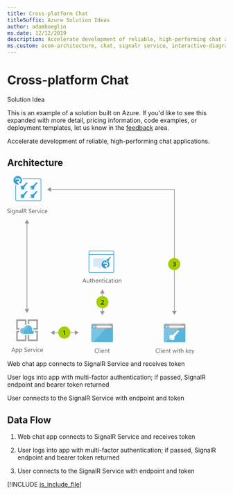 ```yaml
---
title: Cross-platform Chat
titleSuffix: Azure Solution Ideas
author: adamboeglin
ms.date: 12/12/2019
description: Accelerate development of reliable, high-performing chat applications
ms.custom: acom-architecture, chat, signalr service, interactive-diagram
---
```

# Cross-platform Chat

<div class="alert">
    <p class="alert-title">
        <span class="icon is-left" aria-hidden="true">
            <span class="icon docon docon-lightbulb" role="presentation"></span>
        </span>Solution Idea</p>
    <p>This is an example of a solution built on Azure. If you'd like to see this expanded with more detail, pricing information, code examples, or deployment templates, let us know in the <a href="#feedback">feedback</a> area.</p>
</div>

Accelerate development of reliable, high-performing chat applications.

## Architecture

<svg class="architecture-diagram" aria-labelledby="cross-platform-chat" height="410.755" viewbox="0 0 431.809 410.755" width="431.809" xmlns="http://www.w3.org/2000/svg">
    <path d="M193.849 381.091a2.007 2.007 0 002.007 2.007h45.986a2.007 2.007 0 002.007-2.007v-31.329h-50z" fill="#59b4d9"/>
    <path d="M241.842 340.464h-45.986a2.006 2.006 0 00-2.007 2.007V353.1h50v-10.629a2.007 2.007 0 00-2.007-2.007" fill="#a0a1a2"/>
    <path d="M195.863 340.464a2.007 2.007 0 00-2.007 2.007v38.62a2.008 2.008 0 002.007 2.007h2.188l39.418-42.634z" fill="#fff" opacity=".2" style="isolation:isolate"/>
    <path fill="#fff" d="M206.706 345.243h33.671v3.942h-33.671z"/>
    <path d="M205.159 347.147a4.878 4.878 0 11-4.878-4.879 4.879 4.879 0 014.878 4.879" fill="#59b4d9"/>
    <path fill="#fff" d="M199.765 347.696l2.213 2.336h-1.201l-2.959-2.818 2.948-2.818h1.198l-2.199 2.322h5.393v.978h-5.393z"/>
    <g>
        <path d="M361 381.178a2.007 2.007 0 002.007 2.007H409a2.007 2.007 0 002-2.007v-31.329h-50z" fill="#59b4d9"/>
        <path d="M409 340.551h-45.99a2.006 2.006 0 00-2.01 2.007v10.627h50v-10.627a2.007 2.007 0 00-2-2.007" fill="#a0a1a2"/>
        <path d="M363.017 340.551a2.007 2.007 0 00-2.007 2.007v38.62a2.008 2.008 0 002.007 2.007h2.188l39.418-42.634z" fill="#fff" opacity=".2" style="isolation:isolate"/>
        <path fill="#fff" d="M373.86 345.33h33.671v3.942H373.86z"/>
        <path d="M372.313 347.234a4.878 4.878 0 11-4.878-4.879 4.879 4.879 0 014.878 4.879" fill="#59b4d9"/>
        <path fill="#fff" d="M366.919 347.783l2.213 2.336h-1.201l-2.959-2.818 2.948-2.818h1.198l-2.199 2.322h5.393v.978h-5.393z"/>
    </g>
    <g>
        <g fill="#5b5b5b">
            <path d="M0 85.064V83.71a2.625 2.625 0 00.557.369 4.569 4.569 0 00.684.277 5.5 5.5 0 00.722.174 4.018 4.018 0 00.67.062 2.627 2.627 0 001.582-.392 1.474 1.474 0 00.348-1.822 1.946 1.946 0 00-.481-.537 4.825 4.825 0 00-.728-.465q-.422-.222-.906-.468-.513-.26-.957-.526a4.119 4.119 0 01-.772-.588 2.47 2.47 0 01-.519-.729 2.484 2.484 0 01.106-2.119 2.521 2.521 0 01.772-.817 3.5 3.5 0 011.09-.479 4.991 4.991 0 011.248-.157 4.783 4.783 0 012.112.349v1.292a3.83 3.83 0 00-2.229-.6 3.676 3.676 0 00-.752.079 2.116 2.116 0 00-.67.256 1.481 1.481 0 00-.479.458 1.216 1.216 0 00-.185.684 1.4 1.4 0 00.141.649 1.578 1.578 0 00.413.5 4.1 4.1 0 00.667.438q.393.212.905.465t1 .547a4.573 4.573 0 01.827.636 2.852 2.852 0 01.564.772 2.176 2.176 0 01.208.971 2.459 2.459 0 01-.284 1.227 2.312 2.312 0 01-.766.817 3.335 3.335 0 01-1.11.455 6.091 6.091 0 01-1.326.14 5.437 5.437 0 01-.574-.038q-.341-.037-.7-.109A5.585 5.585 0 01.51 85.3a2.083 2.083 0 01-.51-.236zM8.319 76.683a.71.71 0 01-.513-.205.691.691 0 01-.212-.52.718.718 0 01.725-.731.721.721 0 01.522.208.729.729 0 010 1.036.716.716 0 01-.522.212zm.547 8.777H7.745v-7h1.121zM17.11 84.9q0 3.855-3.691 3.855a4.956 4.956 0 01-2.27-.492v-1.121a4.659 4.659 0 002.256.656q2.584 0 2.584-2.748v-.766h-.027a2.622 2.622 0 01-2.406 1.34 2.63 2.63 0 01-2.1-.933 3.733 3.733 0 01-.8-2.505 4.356 4.356 0 01.858-2.837 2.864 2.864 0 012.349-1.049 2.282 2.282 0 012.1 1.135h.027v-.975h1.12zm-1.121-2.6v-1.037a2.006 2.006 0 00-.563-1.429 1.859 1.859 0 00-1.405-.595 1.947 1.947 0 00-1.627.755 3.374 3.374 0 00-.588 2.116 2.9 2.9 0 00.563 1.87 1.823 1.823 0 001.494.7 1.952 1.952 0 001.535-.67 2.5 2.5 0 00.591-1.715zM25.19 85.46h-1.121v-3.992q0-2.229-1.627-2.229a1.767 1.767 0 00-1.392.632 2.346 2.346 0 00-.55 1.6v3.989h-1.12v-7h1.12v1.162h.027a2.525 2.525 0 012.3-1.326 2.142 2.142 0 011.757.742 3.306 3.306 0 01.608 2.143zM32.313 85.46h-1.121v-1.094h-.027a2.348 2.348 0 01-2.153 1.258 2.3 2.3 0 01-1.637-.554 1.917 1.917 0 01-.592-1.47q0-1.962 2.311-2.283l2.1-.294q0-1.784-1.442-1.784a3.444 3.444 0 00-2.283.861v-1.148a4.335 4.335 0 012.379-.656q2.467 0 2.468 2.611zm-1.121-3.541l-1.688.232a2.736 2.736 0 00-1.176.386 1.113 1.113 0 00-.4.981 1.07 1.07 0 00.365.837 1.415 1.415 0 00.975.325 1.8 1.8 0 001.377-.584 2.084 2.084 0 00.544-1.48zM35.547 85.46h-1.121V75.1h1.121zM44.994 85.46h-1.367l-1.641-2.748a6.081 6.081 0 00-.437-.653 2.515 2.515 0 00-.434-.441 1.517 1.517 0 00-.479-.25 1.983 1.983 0 00-.578-.079h-.943v4.17h-1.148v-9.8h2.926a4.17 4.17 0 011.186.161 2.635 2.635 0 01.943.489 2.263 2.263 0 01.626.817 2.983 2.983 0 01.071 2.085 2.429 2.429 0 01-.437.762 2.628 2.628 0 01-.684.571 3.476 3.476 0 01-.9.366v.027a2.08 2.08 0 01.428.25 2.381 2.381 0 01.345.332 4.444 4.444 0 01.325.434c.106.162.227.35.358.564zm-5.879-8.76v3.555h1.559a2.372 2.372 0 00.8-.13 1.848 1.848 0 00.632-.373 1.691 1.691 0 00.417-.595 2 2 0 00.15-.79 1.536 1.536 0 00-.51-1.227 2.185 2.185 0 00-1.473-.441zM49.718 85.064V83.71a2.633 2.633 0 00.558.369 4.446 4.446 0 00.684.277 5.374 5.374 0 00.721.174 4.018 4.018 0 00.67.062 2.62 2.62 0 001.582-.393 1.475 1.475 0 00.35-1.822 1.982 1.982 0 00-.482-.537 4.74 4.74 0 00-.729-.465c-.279-.148-.582-.3-.905-.468q-.513-.26-.957-.526a4.151 4.151 0 01-.772-.588 2.449 2.449 0 01-.516-.728 2.479 2.479 0 01.105-2.119 2.511 2.511 0 01.772-.817 3.5 3.5 0 011.091-.479 4.977 4.977 0 011.247-.157 4.783 4.783 0 012.112.349v1.292a3.832 3.832 0 00-2.229-.6 3.669 3.669 0 00-.752.079 2.107 2.107 0 00-.67.256 1.481 1.481 0 00-.479.458 1.216 1.216 0 00-.185.684 1.416 1.416 0 00.14.649 1.6 1.6 0 00.414.5 4.088 4.088 0 00.666.438q.394.212.906.465t1 .547a4.573 4.573 0 01.827.636 2.807 2.807 0 01.563.772 2.163 2.163 0 01.209.971 2.469 2.469 0 01-.283 1.227 2.339 2.339 0 01-.766.817 3.358 3.358 0 01-1.111.455 6.1 6.1 0 01-1.326.14 5.437 5.437 0 01-.574-.038q-.343-.037-.7-.109a5.7 5.7 0 01-.674-.178 2.127 2.127 0 01-.507-.239zM63.089 82.24h-4.943a2.614 2.614 0 00.629 1.8 2.167 2.167 0 001.654.636A3.441 3.441 0 0062.6 83.9v1.053a4.062 4.062 0 01-2.44.67 2.957 2.957 0 01-2.331-.954 3.9 3.9 0 01-.848-2.683 3.829 3.829 0 01.926-2.663 2.971 2.971 0 012.3-1.029 2.632 2.632 0 012.126.889 3.707 3.707 0 01.752 2.468zm-1.148-.95a2.288 2.288 0 00-.468-1.511 1.6 1.6 0 00-1.282-.54 1.811 1.811 0 00-1.347.567 2.571 2.571 0 00-.684 1.483zM68.435 79.595a1.372 1.372 0 00-.848-.226 1.433 1.433 0 00-1.2.677 3.136 3.136 0 00-.481 1.846v3.568h-1.122v-7h1.121v1.44h.027a2.443 2.443 0 01.731-1.152 1.668 1.668 0 011.1-.414 1.827 1.827 0 01.67.1zM75.715 78.46l-2.789 7h-1.1l-2.652-7H70.4l1.777 5.086a4.6 4.6 0 01.246.978h.027a4.622 4.622 0 01.219-.95l1.859-5.113zM77.492 76.683a.71.71 0 01-.513-.205.691.691 0 01-.212-.52.718.718 0 01.725-.731.726.726 0 01.523.208.731.731 0 010 1.036.721.721 0 01-.523.212zm.547 8.777h-1.121v-7h1.121zM85.08 85.139a3.642 3.642 0 01-1.914.485 3.167 3.167 0 01-2.416-.974 3.529 3.529 0 01-.92-2.526 3.88 3.88 0 01.991-2.779 3.466 3.466 0 012.646-1.045 3.681 3.681 0 011.627.342v1.148a2.851 2.851 0 00-1.668-.547 2.251 2.251 0 00-1.76.769 2.914 2.914 0 00-.687 2.02 2.775 2.775 0 00.646 1.941 2.224 2.224 0 001.732.711 2.81 2.81 0 001.723-.608zM92.4 82.24h-4.941a2.614 2.614 0 00.629 1.8 2.167 2.167 0 001.654.636 3.441 3.441 0 002.174-.779v1.053a4.062 4.062 0 01-2.44.67 2.957 2.957 0 01-2.331-.954 3.9 3.9 0 01-.848-2.683 3.829 3.829 0 01.926-2.663 2.971 2.971 0 012.3-1.029 2.632 2.632 0 012.126.889 3.707 3.707 0 01.752 2.468zm-1.148-.95a2.288 2.288 0 00-.468-1.511 1.6 1.6 0 00-1.282-.54 1.811 1.811 0 00-1.347.567 2.571 2.571 0 00-.684 1.483z"/>
        </g>
        <g fill="#5b5b5b">
            <path d="M18.242 405.46h-1.271l-1.039-2.748h-4.157l-.975 2.748H9.52l3.76-9.8h1.189zm-2.687-3.78l-1.537-4.18a3.9 3.9 0 01-.15-.656h-.028a3.657 3.657 0 01-.158.656l-1.523 4.177zM20.682 404.448h-.027v4.231h-1.122V398.46h1.121v1.23h.027a2.652 2.652 0 012.419-1.39 2.566 2.566 0 012.113.94 3.893 3.893 0 01.758 2.519 4.34 4.34 0 01-.854 2.813 2.847 2.847 0 01-2.338 1.056 2.343 2.343 0 01-2.097-1.18zm-.027-2.823v.978a2.082 2.082 0 00.564 1.473 2.012 2.012 0 003.028-.174 3.577 3.577 0 00.577-2.167 2.825 2.825 0 00-.539-1.832 1.788 1.788 0 00-1.463-.663 1.985 1.985 0 00-1.572.68 2.5 2.5 0 00-.596 1.705zM28.912 404.448h-.027v4.231h-1.121V398.46h1.121v1.23h.027a2.652 2.652 0 012.42-1.395 2.566 2.566 0 012.113.94 3.893 3.893 0 01.758 2.519 4.34 4.34 0 01-.854 2.813 2.847 2.847 0 01-2.338 1.056 2.343 2.343 0 01-2.099-1.175zm-.027-2.823v.978a2.082 2.082 0 00.564 1.473 2.012 2.012 0 003.028-.174 3.577 3.577 0 00.577-2.167 2.825 2.825 0 00-.539-1.832 1.788 1.788 0 00-1.463-.663 1.985 1.985 0 00-1.572.68 2.5 2.5 0 00-.595 1.705zM39.521 405.064v-1.354a2.633 2.633 0 00.558.369 4.487 4.487 0 00.684.277 5.424 5.424 0 00.722.174 4.018 4.018 0 00.67.062 2.622 2.622 0 001.582-.393 1.473 1.473 0 00.349-1.822 1.962 1.962 0 00-.481-.537 4.788 4.788 0 00-.729-.465q-.42-.222-.906-.468-.513-.26-.957-.526a4.143 4.143 0 01-.771-.588 2.452 2.452 0 01-.517-.728 2.475 2.475 0 01.106-2.119 2.518 2.518 0 01.771-.817 3.5 3.5 0 011.091-.479 4.977 4.977 0 011.247-.157 4.785 4.785 0 012.113.349v1.292a3.832 3.832 0 00-2.229-.6 3.669 3.669 0 00-.752.079 2.107 2.107 0 00-.67.256 1.481 1.481 0 00-.479.458 1.216 1.216 0 00-.186.684 1.4 1.4 0 00.141.649 1.6 1.6 0 00.414.5 4.088 4.088 0 00.666.438q.393.212.906.465t1 .547a4.531 4.531 0 01.826.636 2.811 2.811 0 01.564.772 2.176 2.176 0 01.209.971 2.469 2.469 0 01-.284 1.227 2.33 2.33 0 01-.766.817 3.344 3.344 0 01-1.11.455 6.1 6.1 0 01-1.326.14 5.437 5.437 0 01-.574-.038q-.343-.037-.7-.109a5.65 5.65 0 01-.674-.178 2.118 2.118 0 01-.508-.239zM52.893 402.24h-4.942a2.614 2.614 0 00.629 1.8 2.167 2.167 0 001.654.636 3.441 3.441 0 002.174-.779v1.053a4.065 4.065 0 01-2.441.67 2.957 2.957 0 01-2.33-.954 3.9 3.9 0 01-.848-2.683 3.829 3.829 0 01.926-2.663 2.97 2.97 0 012.3-1.029 2.63 2.63 0 012.125.889 3.7 3.7 0 01.752 2.468zm-1.148-.95a2.277 2.277 0 00-.468-1.511 1.6 1.6 0 00-1.282-.54 1.809 1.809 0 00-1.346.567 2.571 2.571 0 00-.684 1.483zM58.238 399.595a1.37 1.37 0 00-.848-.226 1.43 1.43 0 00-1.2.677 3.129 3.129 0 00-.482 1.846v3.568h-1.12v-7h1.121v1.44h.027a2.451 2.451 0 01.732-1.152 1.665 1.665 0 011.1-.414 1.823 1.823 0 01.67.1zM65.52 398.46l-2.789 7h-1.1l-2.652-7h1.23l1.777 5.086a4.488 4.488 0 01.246.978h.027a4.687 4.687 0 01.219-.95l1.859-5.113zM67.3 396.683a.712.712 0 01-.514-.205.694.694 0 01-.211-.52.716.716 0 01.725-.731.722.722 0 01.522.208.729.729 0 010 1.036.717.717 0 01-.522.212zm.547 8.777h-1.124v-7h1.121zM74.885 405.139a3.642 3.642 0 01-1.914.485 3.169 3.169 0 01-2.417-.974 3.528 3.528 0 01-.919-2.526 3.884 3.884 0 01.99-2.779 3.469 3.469 0 012.646-1.049 3.681 3.681 0 011.627.342v1.148a2.851 2.851 0 00-1.668-.547 2.255 2.255 0 00-1.761.769 2.918 2.918 0 00-.687 2.02 2.779 2.779 0 00.646 1.941 2.227 2.227 0 001.733.711 2.81 2.81 0 001.723-.608zM82.205 402.24h-4.941a2.614 2.614 0 00.629 1.8 2.167 2.167 0 001.654.636 3.441 3.441 0 002.174-.779v1.053a4.065 4.065 0 01-2.441.67 2.957 2.957 0 01-2.33-.954 3.9 3.9 0 01-.848-2.683 3.829 3.829 0 01.926-2.663 2.97 2.97 0 012.3-1.029 2.63 2.63 0 012.125.889 3.7 3.7 0 01.752 2.468zm-1.148-.95a2.277 2.277 0 00-.468-1.511 1.6 1.6 0 00-1.282-.54 1.809 1.809 0 00-1.346.567 2.571 2.571 0 00-.684 1.483z"/>
        </g>
        <g fill="#5b5b5b">
            <path d="M209.087 407.05a5.749 5.749 0 01-2.707.574 4.365 4.365 0 01-3.35-1.347 4.968 4.968 0 01-1.258-3.534 5.208 5.208 0 011.415-3.8 4.8 4.8 0 013.589-1.449 5.75 5.75 0 012.311.4v1.224a4.685 4.685 0 00-2.324-.588 3.564 3.564 0 00-2.737 1.128 4.247 4.247 0 00-1.05 3.015 4.042 4.042 0 00.981 2.854 3.337 3.337 0 002.573 1.063 4.828 4.828 0 002.557-.656zM212.054 407.46h-1.121V397.1h1.121zM214.9 398.683a.71.71 0 01-.513-.205.691.691 0 01-.212-.52.718.718 0 01.725-.731.721.721 0 01.522.208.729.729 0 010 1.036.716.716 0 01-.522.212zm.547 8.777h-1.121v-7h1.121zM223.34 404.24h-4.94a2.618 2.618 0 00.629 1.8 2.168 2.168 0 001.654.636 3.441 3.441 0 002.174-.779v1.053a4.062 4.062 0 01-2.44.67 2.959 2.959 0 01-2.331-.954 3.9 3.9 0 01-.848-2.683 3.825 3.825 0 01.927-2.663 2.968 2.968 0 012.3-1.029 2.633 2.633 0 012.126.889 3.707 3.707 0 01.752 2.468zm-1.148-.95a2.278 2.278 0 00-.469-1.511 1.594 1.594 0 00-1.281-.54 1.809 1.809 0 00-1.347.567 2.577 2.577 0 00-.684 1.483zM230.846 407.46h-1.121v-3.992q0-2.229-1.627-2.229a1.763 1.763 0 00-1.391.632 2.342 2.342 0 00-.551 1.6v3.992h-1.121v-7h1.121v1.162h.027a2.525 2.525 0 012.3-1.326 2.141 2.141 0 011.757.742 3.306 3.306 0 01.608 2.143zM236.205 407.392a2.161 2.161 0 01-1.046.219q-1.838 0-1.839-2.051v-4.143h-1.2v-.957h1.2v-1.709l1.121-.362v2.071h1.764v.957h-1.764v3.944a1.638 1.638 0 00.239 1 .954.954 0 00.793.3 1.18 1.18 0 00.731-.232z"/>
        </g>
        <g fill="#5b5b5b">
            <path d="M182.3 245.793h-1.271l-1.039-2.748h-4.16l-.978 2.748h-1.278l3.76-9.8h1.189zm-2.687-3.78l-1.538-4.177a3.9 3.9 0 01-.15-.656h-.027a3.669 3.669 0 01-.157.656l-1.524 4.177zM189.249 245.793h-1.121v-1.107h-.028a2.3 2.3 0 01-2.16 1.271q-2.5 0-2.5-2.98v-4.184h1.114v4.007q0 2.215 1.7 2.215a1.713 1.713 0 001.35-.6 2.313 2.313 0 00.53-1.583v-4.033h1.121zM194.759 245.725a2.161 2.161 0 01-1.046.219q-1.84 0-1.839-2.051v-4.143h-1.2v-.957h1.2v-1.709l1.121-.362v2.071h1.764v.957H193v3.944a1.631 1.631 0 00.239 1 .954.954 0 00.793.3 1.18 1.18 0 00.731-.232zM202.066 245.793h-1.121v-4.033q0-2.188-1.627-2.187a1.773 1.773 0 00-1.381.632 2.355 2.355 0 00-.561 1.624v3.965h-1.121V235.43h1.121v4.525h.027a2.544 2.544 0 012.3-1.326q2.364 0 2.365 2.851zM209.8 242.574h-4.942a2.618 2.618 0 00.629 1.8 2.168 2.168 0 001.654.636 3.441 3.441 0 002.174-.779v1.053a4.062 4.062 0 01-2.44.67 2.959 2.959 0 01-2.331-.954 3.9 3.9 0 01-.848-2.683 3.825 3.825 0 01.927-2.663 2.968 2.968 0 012.3-1.029 2.633 2.633 0 012.126.889 3.707 3.707 0 01.752 2.468zm-1.148-.95a2.278 2.278 0 00-.469-1.511 1.594 1.594 0 00-1.281-.54 1.809 1.809 0 00-1.347.567 2.577 2.577 0 00-.684 1.483zM217.311 245.793h-1.121V241.8q0-2.229-1.627-2.229a1.763 1.763 0 00-1.391.632 2.342 2.342 0 00-.551 1.6v3.992H211.5v-7h1.121v1.162h.027a2.525 2.525 0 012.3-1.326 2.141 2.141 0 011.757.742 3.306 3.306 0 01.608 2.143zM222.67 245.725a2.161 2.161 0 01-1.046.219q-1.838 0-1.839-2.051v-4.143h-1.2v-.957h1.2v-1.709l1.121-.362v2.071h1.764v.957h-1.764v3.944a1.638 1.638 0 00.239 1 .954.954 0 00.793.3 1.18 1.18 0 00.731-.232zM224.741 237.016a.71.71 0 01-.513-.205.691.691 0 01-.212-.52.718.718 0 01.725-.731.721.721 0 01.522.208.729.729 0 010 1.036.716.716 0 01-.522.212zm.547 8.777h-1.121v-7h1.121zM232.329 245.472a3.642 3.642 0 01-1.914.485 3.171 3.171 0 01-2.417-.974 3.532 3.532 0 01-.919-2.526 3.88 3.88 0 01.991-2.779 3.466 3.466 0 012.646-1.049 3.681 3.681 0 011.627.342v1.148a2.849 2.849 0 00-1.668-.547 2.256 2.256 0 00-1.761.769 2.923 2.923 0 00-.687 2.02 2.783 2.783 0 00.646 1.941 2.229 2.229 0 001.733.711 2.81 2.81 0 001.723-.608zM239.035 245.793h-1.121V244.7h-.027a2.348 2.348 0 01-2.153 1.258 2.3 2.3 0 01-1.638-.554 1.92 1.92 0 01-.591-1.47q0-1.962 2.311-2.283l2.1-.294q0-1.784-1.442-1.784a3.446 3.446 0 00-2.283.861v-1.148a4.34 4.34 0 012.379-.656q2.468 0 2.468 2.611zm-1.121-3.541l-1.688.232a2.741 2.741 0 00-1.176.386 1.113 1.113 0 00-.4.981 1.068 1.068 0 00.366.837 1.412 1.412 0 00.974.325 1.8 1.8 0 001.378-.584 2.092 2.092 0 00.543-1.48zM244.395 245.725a2.161 2.161 0 01-1.046.219q-1.838 0-1.839-2.051v-4.143h-1.2v-.957h1.2v-1.709l1.121-.362v2.071h1.764v.957h-1.764v3.944a1.638 1.638 0 00.239 1 .954.954 0 00.793.3 1.18 1.18 0 00.731-.232zM246.466 237.016a.71.71 0 01-.513-.205.691.691 0 01-.212-.52.718.718 0 01.725-.731.721.721 0 01.522.208.729.729 0 010 1.036.716.716 0 01-.522.212zm.547 8.777h-1.121v-7h1.121zM252.208 245.958a3.246 3.246 0 01-2.478-.981 3.631 3.631 0 01-.927-2.6 3.785 3.785 0 01.964-2.755 3.466 3.466 0 012.6-.991 3.141 3.141 0 012.444.964 3.825 3.825 0 01.878 2.673 3.762 3.762 0 01-.946 2.683 3.319 3.319 0 01-2.535 1.007zm.082-6.385a2.133 2.133 0 00-1.709.735 3.02 3.02 0 00-.629 2.027 2.854 2.854 0 00.636 1.962 2.161 2.161 0 001.7.718 2.048 2.048 0 001.671-.7 3.05 3.05 0 00.585-2 3.1 3.1 0 00-.585-2.023 2.038 2.038 0 00-1.669-.719zM263.3 245.793h-1.121V241.8q0-2.229-1.627-2.229a1.767 1.767 0 00-1.392.632 2.346 2.346 0 00-.55 1.6v3.992h-1.121v-7h1.121v1.162h.027a2.525 2.525 0 012.3-1.326 2.142 2.142 0 011.757.742 3.306 3.306 0 01.608 2.143z"/>
        </g>
        <g fill="#5b5b5b">
            <path d="M349.777 407.05a5.749 5.749 0 01-2.707.574 4.364 4.364 0 01-3.35-1.347 4.968 4.968 0 01-1.258-3.534 5.208 5.208 0 011.415-3.8 4.8 4.8 0 013.589-1.449 5.753 5.753 0 012.311.4v1.224a4.685 4.685 0 00-2.324-.588 3.568 3.568 0 00-2.738 1.128 4.25 4.25 0 00-1.049 3.015 4.046 4.046 0 00.98 2.854 3.339 3.339 0 002.574 1.063 4.83 4.83 0 002.557-.656zM352.744 407.46h-1.121V397.1h1.121zM355.588 398.683a.71.71 0 01-.513-.205.691.691 0 01-.212-.52.718.718 0 01.725-.731.726.726 0 01.523.208.731.731 0 010 1.036.721.721 0 01-.523.212zm.547 8.777h-1.121v-7h1.121zM364.03 404.24h-4.942a2.614 2.614 0 00.629 1.8 2.167 2.167 0 001.654.636 3.441 3.441 0 002.174-.779v1.053a4.062 4.062 0 01-2.44.67 2.957 2.957 0 01-2.331-.954 3.9 3.9 0 01-.848-2.683 3.829 3.829 0 01.926-2.663 2.971 2.971 0 012.3-1.029 2.632 2.632 0 012.126.889 3.707 3.707 0 01.752 2.468zm-1.148-.95a2.288 2.288 0 00-.468-1.511 1.6 1.6 0 00-1.282-.54 1.811 1.811 0 00-1.347.567 2.571 2.571 0 00-.684 1.483zM371.536 407.46h-1.121v-3.992q0-2.229-1.627-2.229a1.767 1.767 0 00-1.392.632 2.346 2.346 0 00-.55 1.6v3.992h-1.121v-7h1.121v1.162h.027a2.525 2.525 0 012.3-1.326 2.142 2.142 0 011.757.742 3.306 3.306 0 01.608 2.143zM376.9 407.392a2.161 2.161 0 01-1.046.219q-1.84 0-1.839-2.051v-4.143h-1.2v-.957h1.2v-1.709l1.121-.362v2.071h1.764v.957h-1.764v3.944a1.631 1.631 0 00.239 1 .954.954 0 00.793.3 1.18 1.18 0 00.731-.232zM391.046 400.46l-2.1 7h-1.162l-1.442-5.011a3.287 3.287 0 01-.109-.649h-.027a3.066 3.066 0 01-.144.636l-1.562 5.024h-1.121l-2.119-7h1.176l1.449 5.264a3.173 3.173 0 01.1.629h.055a2.942 2.942 0 01.123-.643l1.613-5.25h1.025l1.449 5.277a3.8 3.8 0 01.1.629h.055a2.891 2.891 0 01.116-.629l1.422-5.277zM392.919 398.683a.71.71 0 01-.513-.205.691.691 0 01-.212-.52.718.718 0 01.725-.731.721.721 0 01.522.208.729.729 0 010 1.036.716.716 0 01-.522.212zm.547 8.777h-1.121v-7h1.121zM398.982 407.392a2.161 2.161 0 01-1.046.219q-1.838 0-1.839-2.051v-4.143h-1.2v-.957h1.2v-1.709l1.121-.362v2.071h1.764v.957h-1.764v3.944a1.638 1.638 0 00.239 1 .954.954 0 00.793.3 1.18 1.18 0 00.731-.232zM406.29 407.46h-1.121v-4.033q0-2.188-1.627-2.187a1.775 1.775 0 00-1.381.632 2.355 2.355 0 00-.561 1.624v3.965h-1.121V397.1h1.121v4.525h.027a2.546 2.546 0 012.3-1.326q2.366 0 2.365 2.851zM418.048 407.46h-1.572l-3.09-3.363h-.027v3.363h-1.121V397.1h1.121v6.569h.027l2.939-3.206h1.47l-3.247 3.377zM424.542 404.24H419.6a2.614 2.614 0 00.629 1.8 2.167 2.167 0 001.654.636 3.441 3.441 0 002.174-.779v1.053a4.062 4.062 0 01-2.44.67 2.957 2.957 0 01-2.331-.954 3.9 3.9 0 01-.848-2.683 3.829 3.829 0 01.926-2.663 2.971 2.971 0 012.3-1.029 2.632 2.632 0 012.126.889 3.707 3.707 0 01.752 2.468zm-1.148-.95a2.288 2.288 0 00-.468-1.511 1.6 1.6 0 00-1.282-.54 1.811 1.811 0 00-1.347.567 2.571 2.571 0 00-.684 1.483zM431.809 400.46l-3.22 8.121q-.861 2.174-2.42 2.174a2.566 2.566 0 01-.731-.089v-1a2.078 2.078 0 00.663.123 1.374 1.374 0 001.271-1.012l.561-1.326-2.733-6.991h1.244l1.894 5.387q.034.1.144.533h.041q.034-.164.137-.52l1.989-5.4z"/>
        </g>
        <g fill="#969696">
            <path d="M44.633 107.923h1.5v200.201h-1.5z"/>
            <path d="M50.618 306.592l-5.235 9.067-5.236-9.067h10.471zM50.618 109.455l-5.235-9.067-5.236 9.067h10.471z"/>
        </g>
        <g fill="#969696">
            <path d="M218.633 268.923h1.5v44.201h-1.5z"/>
            <path d="M224.618 311.592l-5.235 9.067-5.236-9.067h10.471zM224.618 270.455l-5.235-9.067-5.236 9.067h10.471z"/>
        </g>
        <g fill="#969696">
            <path d="M107.282 360.274h50.201v1.5h-50.201z"/>
            <path d="M108.814 366.259l-9.067-5.235 9.067-5.236v10.471zM155.951 366.259l9.067-5.235-9.067-5.236v10.471z"/>
        </g>
        <g fill="#389bd5">
            <path d="M76.011 5.826H35.093c.185.462.277.925.416 1.387h40.549a.927.927 0 01.925.925v47.206a.927.927 0 01-.925.925h-55.02a.927.927 0 01-.925-.925V20.852c-.462-.185-.925-.37-1.387-.6v35.092a2.318 2.318 0 002.312 2.312h54.973a2.318 2.318 0 002.312-2.312V8.137a2.289 2.289 0 00-2.312-2.311z"/>
            <path d="M36.434 42.4h-4.161a1.125 1.125 0 00-1.11 1.11v5.872a1.125 1.125 0 001.11 1.11h5.872a1.125 1.125 0 001.11-1.11V44.34h.971l1.2-1.295-.092-1.711.416-.416 1.48.046.832-.786.046-1.48 1.017-1.11 1.248-.046v-2.82h-2.31zm-3.052 6.843a.971.971 0 11.971-.971.948.948 0 01-.971.969zM59.367 42.4h-4.162a1.125 1.125 0 00-1.11 1.11v5.872a1.125 1.125 0 001.11 1.11h5.872a1.125 1.125 0 001.11-1.11V44.34h.971l1.2-1.295-.092-1.711.416-.416 1.48.046.838-.785.046-1.48 1.017-1.11 1.248-.046v-2.82H67zm-3.052 6.843a.971.971 0 11.971-.971.948.948 0 01-.971.969zM36.434 22.7h-4.161a1.125 1.125 0 00-1.11 1.11v5.872a1.125 1.125 0 001.11 1.11h5.872a1.125 1.125 0 001.11-1.11v-5.04h.971l1.2-1.295-.092-1.711.416-.416 1.48.046.832-.786.047-1.48 1.017-1.11 1.248-.046v-2.82h-2.311zm-3.052 6.843a.971.971 0 11.971-.971.948.948 0 01-.971.972zM59.367 22.7h-4.162a1.125 1.125 0 00-1.11 1.11v5.872a1.125 1.125 0 001.11 1.11h5.872a1.125 1.125 0 001.11-1.11v-5.04h.971l1.2-1.295-.092-1.711.416-.416 1.48.046.838-.784.042-1.482 1.017-1.11 1.248-.046v-2.82H67zm-3.052 6.843a.971.971 0 11.971-.971.948.948 0 01-.971.972zM23.488 11.651h2.682a1.727 1.727 0 001.9-1.9 1.9 1.9 0 00-1.9-1.9h-8.323l4.439-4.624v2.044h3.93a4.485 4.485 0 110 8.97l3.7 3.606a9.851 9.851 0 004.115-8A9.966 9.966 0 0024.089 0a9.848 9.848 0 000 19.7 9.957 9.957 0 003.144-.509l-4.808-4.993z"/>
        </g>
        <path d="M224.118 193.237v-3.5h-26.1V209.1h10.593l6.047 6.41a.346.346 0 00.591-.273l-1-6.138h3.137a10.612 10.612 0 016.729-15.867z" fill="#389cd6" opacity=".2"/>
        <path d="M244.122 172.051h-54.056a2.251 2.251 0 00-2.273 2.273v46.418a2.28 2.28 0 002.273 2.273h54.056a2.28 2.28 0 002.273-2.273v-46.418a2.28 2.28 0 00-2.273-2.273zm.909 48.691a.912.912 0 01-.909.909h-54.056a.912.912 0 01-.909-.909v-39.325h55.874zm0-40.69h-55.874v-5.728a.912.912 0 01.909-.909h54.056a.912.912 0 01.909.909z" fill="#389bd5"/>
        <path d="M227.346 194.374z" fill="none"/>
        <path d="M233.574 197.556c-.091 0-.136.045-.227.045h-3.182a2.049 2.049 0 01-1.682-.909 1.861 1.861 0 01-.318-1.137v-1.091a5.01 5.01 0 00-.818-.091h-.364c-.136 0-.318-.045-.455-.045a9.32 9.32 0 000 18.64 9.44 9.44 0 003-.5l-4.592-4.683 1-2.455h2.546a1.624 1.624 0 001.773-1.773 1.805 1.805 0 00-1.773-1.773h-7.865l4.183-4.41v1.909h3.728a4.228 4.228 0 010 8.456l3.5 3.41a9.3 9.3 0 002.546-12.321h-.045c-.318-.408-.591-.863-.955-1.272z" fill="#389bd5"/>
        <path d="M237.62 186.236l-3.546 3.546-1.5 1.5h-2.41a1.106 1.106 0 00-1.091 1.091v3.182a1.106 1.106 0 001.091 1.091h3.182a.888.888 0 00.318-.045 1.011 1.011 0 00.591-.409 1.117 1.117 0 00.227-.682v-3h.636l.818-.864-.045-1.137.273-.273 1 .045.318-.318.227-.227v-1l.682-.727h.818v-1.864h-1.589zm-6.547 9.32a.631.631 0 01-.546.318.622.622 0 01-.636-.636.41.41 0 01.045-.227.647.647 0 01.591-.409.622.622 0 01.636.636 1.156 1.156 0 01-.089.318z" fill="#389bd5"/>
        <path d="M392.388 355.911l-7.53 7.53-3.186 3.186h-5.117a2.349 2.349 0 00-2.317 2.317v6.756a2.349 2.349 0 002.317 2.317h6.758a1.885 1.885 0 00.676-.1 2.146 2.146 0 001.255-.869 2.371 2.371 0 00.483-1.448v-6.371h1.352l1.738-1.834-.1-2.413.579-.579 2.124.1.676-.676.483-.483v-2.124l1.448-1.545h1.738v-3.958h-3.379zm-13.9 19.79a1.339 1.339 0 01-1.158.676 1.32 1.32 0 01-1.352-1.352.87.87 0 01.1-.483 1.375 1.375 0 011.255-.869 1.32 1.32 0 011.352 1.352 2.456 2.456 0 01-.198.675z" fill="#fff"/>
        <path d="M40.732 376.964h-16.6v-16.5h3.4a8.808 8.808 0 01-.6-3.3v-.2h-6.3v23.5h23.6v-14h-3.5zM64.132 360.464h3v16.6h-16.6v-10.5h-3.5v13.9h23.6v-23.5h-7.4a7.045 7.045 0 01.9 3.3zM24.132 350.464v-16.5h16.6v9.6a9.278 9.278 0 013.5-1.6v-11.5h-23.6v23.5h6.8a9.49 9.49 0 012.2-3.4l-5.5-.1zM50.532 341.564v-7.6h16.6v16.6h-7.3a12.127 12.127 0 01.5 3.4v.1h10.3v-23.6h-23.6v10.9c.3 0 .5-.1.8-.1a24.77 24.77 0 012.7.3z" fill="#a0a1a2"/>
        <path d="M61.432 360.164a3.691 3.691 0 00-3.7-3.7h-.5a10.871 10.871 0 00.4-2.6 9.841 9.841 0 00-19.2-3.1 7.8 7.8 0 00-2.2-.4 6.8 6.8 0 000 13.6h21.8a3.8 3.8 0 003.4-3.8" fill="#59b4d9"/>
        <path d="M39.832 363.964a6.8 6.8 0 013.3-11.4 5.525 5.525 0 012.2-.1 9.919 9.919 0 015.5-8 9.427 9.427 0 00-3-.5 9.787 9.787 0 00-9.3 6.8 7.8 7.8 0 00-2.2-.4 6.8 6.8 0 000 13.6h3.5z" fill="#fff" opacity=".2"/>
        <g fill="#969696">
            <path d="M386.302 312.516h-1.5V31.801H99.087v-1.5h287.215v282.215z"/>
            <path d="M100.618 36.287l-9.067-5.236 9.067-5.236v10.472zM380.316 310.984l5.235 9.067 5.236-9.067h-10.471z"/>
        </g>
        <g>
            <a class="architecture-tooltip-trigger" href="#">
                <circle cx="131.643" cy="360.873" fill="#a5ce00" r="14"/>
                <text font-family="SegoeUI, Segoe UI" font-size="14" transform="translate(128.061 365.925)">
                    1
                </text>
            </a>
            <a class="architecture-tooltip-trigger" href="#">
                <circle cx="219.461" cy="290.783" fill="#a5ce00" r="14"/>
                <text font-family="SegoeUI, Segoe UI" font-size="14" transform="translate(215.878 295.835)">
                    2
                </text>
            </a>
            <a class="architecture-tooltip-trigger" href="#">
                <circle cx="385.127" cy="203.116" fill="#a5ce00" r="14"/>
                <text font-family="SegoeUI, Segoe UI" font-size="14" transform="translate(381.545 208.168)">
                    3
                </text>
            </a>
        </g>
    </g>
</svg>

<div class="architecture-tooltip-content" id="architecture-tooltip-1">
<p>Web chat app connects to SignalR Service and receives token</p>
</div>
<div class="architecture-tooltip-content" id="architecture-tooltip-2">
<p>User logs into app with multi-factor authentication; if passed, SignalR endpoint and bearer token returned</p>
</div>
<div class="architecture-tooltip-content" id="architecture-tooltip-3">
<p>User connects to the SignalR Service with endpoint and token</p>
</div>

## Data Flow
1. Web chat app connects to SignalR Service and receives token
1. User logs into app with multi-factor authentication; if passed, SignalR endpoint and bearer token returned
1. User connects to the SignalR Service with endpoint and token

[!INCLUDE [js_include_file](../../_js/index.md)]
